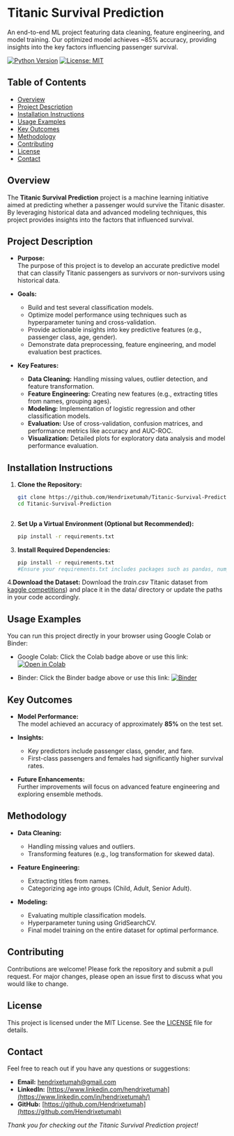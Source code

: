 # Titanic Survival Prediction
An end-to-end ML project featuring data cleaning, feature engineering, and model training. Our optimized model achieves ~85% accuracy, providing insights into the key factors influencing passenger survival.


[![Python Version](https://img.shields.io/badge/Python-3.x-blue.svg)](https://www.python.org/)
[![License: MIT](https://img.shields.io/badge/License-MIT-yellow.svg)](LICENSE)

## Table of Contents
- [Overview](#overview)
- [Project Description](#project-description)
- [Installation Instructions](#installation-instructions)
- [Usage Examples](#usage-examples)
- [Key Outcomes](#key-outcomes)
- [Methodology](#methodology)
- [Contributing](#contributing)
- [License](#license)
- [Contact](#contact)

## Overview

The **Titanic Survival Prediction** project is a machine learning initiative aimed at predicting whether a passenger would survive the Titanic disaster. By leveraging historical data and advanced modeling techniques, this project provides insights into the factors that influenced survival.

## Project Description

- **Purpose:**  
  The purpose of this project is to develop an accurate predictive model that can classify Titanic passengers as survivors 
  or non-survivors using historical data.

- **Goals:**  
  - Build and test several classification models.
  - Optimize model performance using techniques such as hyperparameter tuning and cross-validation.
  - Provide actionable insights into key predictive features (e.g., passenger class, age, gender).
  - Demonstrate data preprocessing, feature engineering, and model evaluation best practices.

- **Key Features:**  
  - **Data Cleaning:** Handling missing values, outlier detection, and feature transformation.
  - **Feature Engineering:** Creating new features (e.g., extracting titles from names, grouping ages).
  - **Modeling:** Implementation of logistic regression and other classification models.
  - **Evaluation:** Use of cross-validation, confusion matrices, and performance metrics like accuracy and AUC-ROC.
  - **Visualization:** Detailed plots for exploratory data analysis and model performance evaluation.

## Installation Instructions

1. **Clone the Repository:**
   ```bash
   git clone https://github.com/Hendrixetumah/Titanic-Survival-Prediction.git
   cd Titanic-Survival-Prediction
  
2. **Set Up a Virtual Environment (Optional but Recommended):**
    ```bash
   pip install -r requirements.txt
    
3. **Install Required Dependencies:**
   ```bash
   pip install -r requirements.txt
   #Ensure your requirements.txt includes packages such as pandas, numpy, scikit-learn, matplotlib, seaborn
   
4.**Download the Dataset:**
  Download the *train.csv* Titanic dataset from [kaggle competitions](https://www.kaggle.com/competitions/titanic/data)) 
  and place it in the data/ directory or update the paths in your code accordingly.

## Usage Examples
  <!--**Online Usage**-->
  You can run this project directly in your browser using Google Colab or Binder:
  
  + Google Colab:
    Click the Colab badge above or use this link:
    [![Open in Colab](https://colab.research.google.com/assets/colab-badge.svg)](https://colab.research.google.com/github/Hendrixetumah/Titanic-Survival-Prediction/blob/main/notebooks/Titanic_Survival_Prediction_Model.ipynb)


  + Binder:
    Click the Binder badge above or use this link:
    [![Binder](https://mybinder.org/badge_logo.svg)](https://mybinder.org/v2/gh/YourUsername/Titanic-Survival-Prediction/HEAD?labpath=notebooks/Titanic_Survival_Prediction_Model.ipynb)


  <!-- ** Note ** -->
  <!--Explore and posibly include Local Usage instructions -->
  
## Key Outcomes

- **Model Performance:**  
  The model achieved an accuracy of approximately **85%** on the test set.

- **Insights:**  
  - Key predictors include passenger class, gender, and fare.  
  - First-class passengers and females had significantly higher survival rates.

- **Future Enhancements:**  
  Further improvements will focus on advanced feature engineering and exploring ensemble methods.

## Methodology

- **Data Cleaning:**  
  - Handling missing values and outliers.  
  - Transforming features (e.g., log transformation for skewed data).

- **Feature Engineering:**  
  - Extracting titles from names.  
  - Categorizing age into groups (Child, Adult, Senior Adult).

- **Modeling:**  
  - Evaluating multiple classification models.  
  - Hyperparameter tuning using GridSearchCV.  
  - Final model training on the entire dataset for optimal performance.
    

## Contributing

Contributions are welcome! Please fork the repository and submit a pull request. For major changes, please open an issue first to discuss what you would like to change.

## License

This project is licensed under the MIT License. See the [LICENSE](LICENSE) file for details.

## Contact

Feel free to reach out if you have any questions or suggestions:

- **Email:** [hendrixetumah@gmail.com](mailto:hendrixetumah@gmail.com)
- **LinkedIn:** [https://www.linkedin.com/hendrixetumah](https://www.linkedin.com/in/hendrixetumah/)
- **GitHub:** [https://github.com/Hendrixetumah](https://github.com/Hendrixetumah)

*Thank you for checking out the Titanic Survival Prediction project!*



